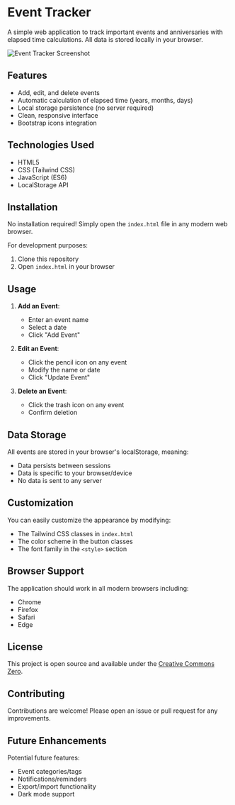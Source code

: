 # Event Tracker

A simple web application to track important events and anniversaries with elapsed time calculations. All data is stored locally in your browser.

![Event Tracker Screenshot](https://github.com/user-attachments/assets/deb29fb7-bc39-497b-844a-aa9341d20741)

## Features

- Add, edit, and delete events
- Automatic calculation of elapsed time (years, months, days)
- Local storage persistence (no server required)
- Clean, responsive interface
- Bootstrap icons integration

## Technologies Used

- HTML5
- CSS (Tailwind CSS)
- JavaScript (ES6)
- LocalStorage API

## Installation

No installation required! Simply open the `index.html` file in any modern web browser.

For development purposes:

1. Clone this repository
2. Open `index.html` in your browser

## Usage

1. **Add an Event**:

   - Enter an event name
   - Select a date
   - Click "Add Event"

2. **Edit an Event**:

   - Click the pencil icon on any event
   - Modify the name or date
   - Click "Update Event"

3. **Delete an Event**:
   - Click the trash icon on any event
   - Confirm deletion

## Data Storage

All events are stored in your browser's localStorage, meaning:

- Data persists between sessions
- Data is specific to your browser/device
- No data is sent to any server

## Customization

You can easily customize the appearance by modifying:

- The Tailwind CSS classes in `index.html`
- The color scheme in the button classes
- The font family in the `<style>` section

## Browser Support

The application should work in all modern browsers including:

- Chrome
- Firefox
- Safari
- Edge

## License

This project is open source and available under the [Creative Commons Zero](LICENSE).

## Contributing

Contributions are welcome! Please open an issue or pull request for any improvements.

## Future Enhancements

Potential future features:

- Event categories/tags
- Notifications/reminders
- Export/import functionality
- Dark mode support
